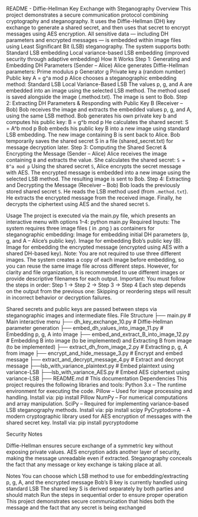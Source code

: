README - Diffie-Hellman Key Exchange with Steganography
Overview
This project demonstrates a secure communication protocol combining cryptography and steganography.  It uses the Diffie-Hellman (DH) key exchange to generate a shared secret, and then uses that secret to encrypt messages using AES encryption.                               All sensitive data — including DH parameters and encrypted messages — is embedded within image files using Least Significant Bit (LSB) steganography.
The system supports both:
Standard LSB embedding
Local variance-based LSB embedding (improved security through adaptive embedding)
 How It Works
Step 1: Generating and Embedding DH Parameters (Sender – Alice)
Alice generates Diffie-Hellman parameters:
Prime modulus p
Generator g
Private key a (random number)
Public key A = g^a mod p
Alice chooses a steganographic embedding method:
Standard LSB
Local Variance-Based LSB
The values p, g, and A are embedded into an image using the selected LSB method.
The method used is saved alongside the image (.method.txt).
The image is sent to Bob.
 Step 2: Extracting DH Parameters & Responding with Public Key B (Receiver – Bob)
Bob receives the image and extracts the embedded values p, g, and A, using the same LSB method.
Bob generates his own private key b and computes his public key: B = g^b mod p
He calculates the shared secret: S = A^b mod p
Bob embeds his public key B into a new image using standard LSB embedding.
The new image containing B is sent back to Alice.
Bob temporarily saves the shared secret S in a file (shared_secret.txt) for message decryption later.
Step 3: Computing the Shared Secret & Encrypting the Message (Sender – Alice)
Alice receives the image containing `B` and extracts the value.
She calculates the shared secret:     `S = B^a mod p`
Using the shared secret `S`, Alice encrypts the secret message with AES.
The encrypted message is embedded into a new image using the selected LSB method.
The resulting image is sent to Bob.
Step 4: Extracting and Decrypting the Message (Receiver – Bob)
Bob loads the previously stored shared secret `S`.
 He reads the LSB method used (from `.method.txt`).
 He extracts the encrypted message from the received image.
 Finally, he decrypts the ciphertext using AES and the shared secret `S`.

Usage
The project is executed via the main.py file, which presents an interactive menu with options 1–4:
python main.py
Required Inputs:
The system requires three image files ( in .png ) as containers for steganographic embedding:
Image for embedding initial DH parameters (p, g, and A – Alice’s public key).
Image for embedding Bob’s public key (B).
Image for embedding the encrypted message (encrypted using AES with a shared DH-based key).
Note:
 You are not required to use three different images.
 The system creates a copy of each image before embedding, so you can reuse the same image file across different steps.
 However, for clarity and file organization, it is recommended to use different images or provide descriptive filenames for each output.
Important:
You must follow the steps in order:
 Step 1 → Step 2 → Step 3 → Step 4
Each step depends on the output from the previous one:
Skipping or reordering steps will result in incorrect behavior or decryption failures.


Shared secrets and public keys are passed between steps via steganographic images and intermediate files.
File Structure
├── main.py                 # Main interactive menu
├── dh_key_exchange_10.py   # Diffie-Hellman parameter generation
├── embed_dh_values_into_image_11.py  # Embedding p, g, A into image
├── embed_and_extract_B_into_image_12.py   # Embedding B into image (to be implemented) and  Extracting B from image (to be implemented)
├── extract_dh_from_image_2.py        # Extracting p, g, A from image
├── encrypt_and_hide_message_3.py     # Encrypt and embed message
├── extract_and_decrypt_message_4.py  # Extract and decrypt message
├──lsb_with_variance_plaintext.py # Embed plaintext using variance-LSB
├──lsb_with_variance_AES.py     # Embed AES ciphertext using variance-LSB
├── README.md               # This documentation
Dependencies
This project requires the following libraries and tools:
Python 3.x – The runtime environment for executing the code.
Pillow – Used for image processing and handling.
 Install via: pip install Pillow
NumPy – For numerical computations and array manipulation.
SciPy – Required for implementing variance-based LSB steganography methods.
 Install via: pip install scipy
PyCryptodome – A modern cryptographic library used for AES encryption of messages with the shared secret key.
 Install via: pip install pycryptodome

Security Notes

 Diffie-Hellman ensures secure exchange of a symmetric key without exposing private values.
AES encryption adds another layer of security, making the message unreadable even if extracted.
 Steganography conceals the fact that any message or key exchange is taking place at all.



Notes
You can choose which LSB method to use for embedding/extracting p, g, A, and the encrypted message
Bob’s B key is currently handled using standard LSB
 The shared key S is derived separately by both parties and should match
Run the steps in sequential order to ensure proper operation
 This project demonstrates secure communication that hides both the message and the fact that any secret is being exchanged




